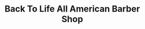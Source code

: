 ---
title: "Back To Life All American Barber Shop"
url: /virginia-beach/back-to-life-all-american-barber-shop/
shop: hairdresser
---